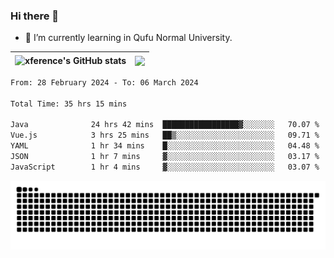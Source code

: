 ### Hi there 👋

<!--
**xference/xference** is a ✨ _special_ ✨ repository because its `README.md` (this file) appears on your GitHub profile.

Here are some ideas to get you started:

- 🔭 I’m currently working on ...

- 👯 I’m looking to collaborate on ...
- 🤔 I’m looking for help with ...
- 💬 Ask me about ...
- 📫 How to reach me: ...
- 😄 Pronouns: ...
- ⚡ Fun fact: ...
-->
- 🌱 I’m currently learning in Qufu Normal University.


| <img src="https://github-readme-stats.vercel.app/api?username=xference&show_icons=true&theme=ambient_gradient" alt="xference's GitHub stats" align="center"/> | <img src="https://github-readme-streak-stats.herokuapp.com/?user=xference"  style="zoom:100%;" align="center"/> |
| ------------------------------------------------------------ | ------------------------------------------------------------ |

<!--START_SECTION:waka-->

```txt
From: 28 February 2024 - To: 06 March 2024

Total Time: 35 hrs 15 mins

Java              24 hrs 42 mins  █████████████████▓░░░░░░░   70.07 %
Vue.js            3 hrs 25 mins   ██▒░░░░░░░░░░░░░░░░░░░░░░   09.71 %
YAML              1 hr 34 mins    █░░░░░░░░░░░░░░░░░░░░░░░░   04.48 %
JSON              1 hr 7 mins     ▓░░░░░░░░░░░░░░░░░░░░░░░░   03.17 %
JavaScript        1 hr 4 mins     ▓░░░░░░░░░░░░░░░░░░░░░░░░   03.07 %
```

<!--END_SECTION:waka-->

<picture>
  <source media="(prefers-color-scheme: dark)" srcset="https://raw.githubusercontent.com/xference/xference/output/github-contribution-grid-snake-dark.svg" />
  <source media="(prefers-color-scheme: light)" srcset="https://raw.githubusercontent.com/xference/xference/output/github-contribution-grid-snake.svg" />
  <img alt="github-snake" src="https://raw.githubusercontent.com/xference/xference/output/github-contribution-grid-snake.svg" />
</picture>
